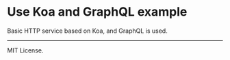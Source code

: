 # Use Koa and GraphQL example

Basic HTTP service based on Koa, and GraphQL is used.

---
MIT License.